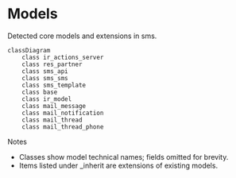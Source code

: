 # Models

Detected core models and extensions in sms.

```mermaid
classDiagram
    class ir_actions_server
    class res_partner
    class sms_api
    class sms_sms
    class sms_template
    class base
    class ir_model
    class mail_message
    class mail_notification
    class mail_thread
    class mail_thread_phone
```

Notes
- Classes show model technical names; fields omitted for brevity.
- Items listed under _inherit are extensions of existing models.
